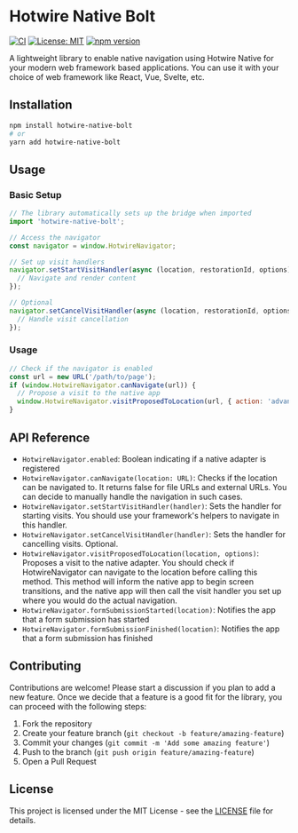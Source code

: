 # Hotwire Native Bolt

[![CI](https://github.com/jaysson/hotwire-native-bolt/actions/workflows/main.yml/badge.svg)](https://github.com/jaysson/hotwire-native-bolt/actions/workflows/main.yml)
[![License: MIT](https://img.shields.io/badge/License-MIT-blue.svg)](https://opensource.org/licenses/MIT)
[![npm version](https://badge.fury.io/js/hotwire-native-bolt.svg)](https://badge.fury.io/js/hotwire-native-bolt)

A lightweight library to enable native navigation using Hotwire Native for your modern web framework based applications. You can use it with your choice of web framework like React, Vue, Svelte, etc.

## Installation

```bash
npm install hotwire-native-bolt
# or
yarn add hotwire-native-bolt
```

## Usage

### Basic Setup

```javascript
// The library automatically sets up the bridge when imported
import 'hotwire-native-bolt';

// Access the navigator
const navigator = window.HotwireNavigator;

// Set up visit handlers
navigator.setStartVisitHandler(async (location, restorationId, options) => {
  // Navigate and render content
});

// Optional
navigator.setCancelVisitHandler(async (location, restorationId, options) => {
  // Handle visit cancellation
});
```

### Usage

```javascript
// Check if the navigator is enabled
const url = new URL('/path/to/page');
if (window.HotwireNavigator.canNavigate(url)) {
  // Propose a visit to the native app
  window.HotwireNavigator.visitProposedToLocation(url, { action: 'advance' });
}
```

## API Reference

- `HotwireNavigator.enabled`: Boolean indicating if a native adapter is registered
- `HotwireNavigator.canNavigate(location: URL)`: Checks if the location can be navigated to. It returns false for file URLs and external URLs. You can decide to manually handle the navigation in such cases.
- `HotwireNavigator.setStartVisitHandler(handler)`: Sets the handler for starting visits. You should use your framework's helpers to navigate in this handler.
- `HotwireNavigator.setCancelVisitHandler(handler)`: Sets the handler for cancelling visits. Optional.
- `HotwireNavigator.visitProposedToLocation(location, options)`: Proposes a visit to the native adapter. You should check if HotwireNavigator can navigate to the location before calling this method. This method will inform the native app to begin screen transitions, and the native app will then call the visit handler you set up where you would do the actual navigation.
- `HotwireNavigator.formSubmissionStarted(location)`: Notifies the app that a form submission has started
- `HotwireNavigator.formSubmissionFinished(location)`: Notifies the app that a form submission has finished

## Contributing

Contributions are welcome! Please start a discussion if you plan to add a new feature. Once we decide that a feature is a good fit for the library, you can proceed with the following steps:

1. Fork the repository
2. Create your feature branch (`git checkout -b feature/amazing-feature`)
3. Commit your changes (`git commit -m 'Add some amazing feature'`)
4. Push to the branch (`git push origin feature/amazing-feature`)
5. Open a Pull Request

## License

This project is licensed under the MIT License - see the [LICENSE](LICENSE) file for details.
